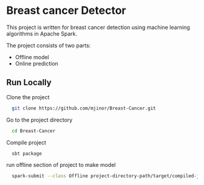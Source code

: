 
# Breast cancer Detector

This project is written for breast cancer detection using machine learning algorithms in Apache Spark.

The project consists of two parts:

- Offline model
- Online prediction

## Run Locally

Clone the project

```bash
  git clone https://github.com/mjinor/Breast-Cancer.git
```

Go to the project directory

```bash
  cd Breast-Cancer
```

Compile project

```bash
  sbt package
```

run offline section of project to make model

```bash
  spark-submit --class Offline project-directory-path/target/compiled-jar-file.jar
```

